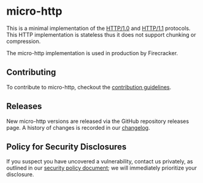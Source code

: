 # micro-http

This is a minimal implementation of the
[HTTP/1.0](https://tools.ietf.org/html/rfc1945) and
[HTTP/1.1](https://www.ietf.org/rfc/rfc2616.txt) protocols. This HTTP
implementation is stateless thus it does not support chunking or compression.

The micro-http implementation is used in production by Firecracker.

## Contributing

To contribute to micro-http, checkout the
[contribution guidelines](CONTRIBUTING.md).

## Releases

New micro-http versions are released via the GitHub repository releases page. A
history of changes is recorded in our [changelog](CHANGELOG.md).

## Policy for Security Disclosures

If you suspect you have uncovered a vulnerability, contact us privately, as
outlined in our [security policy document](); we will immediately prioritize
your disclosure.